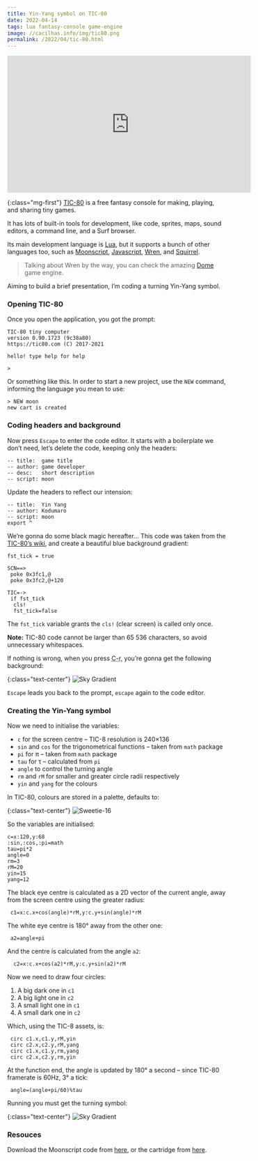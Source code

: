 ```yaml
---
title: Yin-Yang symbol on TIC-80
date: 2022-04-14
tags: lua fantasy-console game-engine
image: //cacilhas.info/img/tic80.png
permalink: /2022/04/tic-80.html
---
```

[dome]: https://domeengine.com/
[js]: https://developer.mozilla.org/en-US/docs/Web/JavaScript
[lua]: https://www.lua.org/
[moonscript]: https://moonscript.org/
[sky-gradient]: https://github.com/nesbox/TIC-80/wiki/Sky-gradient
[squirrel]: http://www.squirrel-lang.org/
[tic80]: https://tic80.com/
[wren]: http://wren.io/
[yin-yang.moon]: //cacilhas.info/misc/tic80/yin-yang.moon
[yin-yang.tic]: //cacilhas.info/misc/tic80/yin-yang.tic

<div class="text-center"><iframe width="560" height="315" src="https://www.youtube.com/embed/LxRiY2P9apw" title="YouTube video player" frameborder="0" allow="accelerometer; autoplay; clipboard-write; encrypted-media; gyroscope; picture-in-picture" allowfullscreen></iframe></div>

{:class="mg-first"} [TIC-80][tic80] is a free fantasy console for making,
playing, and sharing tiny games.

It has lots of built-in tools for development, like code, sprites, maps, sound
editors, a command line, and a Surf browser.

Its main development language is [Lua][lua], but it supports a bunch of other
languages too, such as [Moonscript][moonscript], [Javascript][js], [Wren][wren],
and [Squirrel][squirrel].

> Talking about Wren by the way, you can check the amazing [Dome][dome] game
> engine.

Aiming to build a brief presentation, I’m coding a turning Yin-Yang symbol.

### Opening TIC-80

Once you open the application, you got the prompt:

```
TIC-80 tiny computer
version 0.90.1723 (9c38a80)
https://tic80.com (C) 2017-2021

hello! type help for help

>
```

Or something like this. In order to start a new project, use the `NEW` command,
informing the language you mean to use:

```
> NEW moon
new cart is created
```

### Coding headers and background

Now press `Escape` to enter the code editor. It starts with a boilerplate we
don’t need, let’s delete the code, keeping only the headers:

```moonscript
-- title:  game title
-- author: game developer
-- desc:   short description
-- script: moon
```

Update the headers to reflect our intension:

```moonscript
-- title:  Yin Yang
-- author: Kodumaro
-- script: moon
export ^
```

We’re gonna do some black magic hereafter… This code was taken from the
[TIC-80’s wiki][sky-gradient], and create a beautiful blue background gradient:

```moonscript
fst_tick = true

SCN==>
 poke 0x3fc1,@
 poke 0x3fc2,@+120

TIC=->
 if fst_tick
  cls!
  fst_tick=false
```

The `fst_tick` variable grants the `cls!` (clear screen) is called only once.

**Note:** TIC-80 code cannot be larger than 65&nbsp;536 characters, so avoid
unnecessary whitespaces.

If nothing is wrong, when you press <abbr title="Control+R">C-r</abbr>, you’re
gonna get the following background:

{:class="text-center"} ![Sky Gradient](//cacilhas.info/img/tic80/sky-gradient.png)

`Escape` leads you back to the prompt, `escape` again to the code editor.

### Creating the Yin-Yang symbol

Now we need to initialise the variables:

- `c` for the screen centre – TIC-8 resolution is 240×136
- `sin` and `cos` for the trigonometrical functions – taken from `math` package
- `pi` for  π – taken from `math` package
- `tau` for τ – calculated from `pi`
- `angle` to control the turning angle
- `rm` and `rM` for smaller and greater circle radii respectively
- `yin` and `yang` for the colours

In TIC-80, colours are stored in a palette, defaults to:

{:class="text-center"} ![Sweetie-16](//cacilhas.info/img/tic80/sweetie-16.png)

So the variables are initialised:

```moonscript
c=x:120,y:68
:sin,:cos,:pi=math
tau=pi*2
angle=0
rm=3
rM=20
yin=15
yang=12
```

The black eye centre is calculated as a 2D vector of the current angle, away
from the screen centre using the greater radius:

```moonscript
 c1=x:c.x+cos(angle)*rM,y:c.y+sin(angle)*rM
```

The white eye centre is 180° away from the other one:

```moonscript
 a2=angle+pi
```

And the centre is calculated from the angle `a2`:

```moonscript
  c2=x:c.x+cos(a2)*rM,y:c.y+sin(a2)*rM
```

Now we need to draw four circles:

1. A big dark one in `c1`
1. A big light one in `c2`
1. A small light one in `c1`
1. A small dark one in `c2`

Which, using the TIC-8 assets, is:

```moonscript
 circ c1.x,c1.y,rM,yin
 circ c2.x,c2.y,rM,yang
 circ c1.x,c1.y,rm,yang
 circ c2.x,c2.y,rm,yin
```

At the function end, the angle is updated by 180° a second – since TIC-80
framerate is 60Hz, 3° a tick:

```moonscript
 angle=(angle+pi/60)%tau
```

Running you must get the turning symbol:

{:class="text-center"} ![Sky Gradient](//cacilhas.info/img/tic80/yin-yang.png)

### Resouces

Download the Moonscript code from [here][yin-yang.moon], or the cartridge from
[here][yin-yang.tic].
